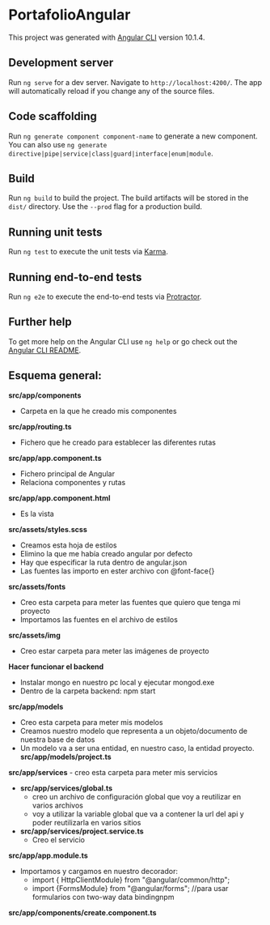 # PortafolioAngular

This project was generated with [Angular CLI](https://github.com/angular/angular-cli) version 10.1.4.

## Development server

Run `ng serve` for a dev server. Navigate to `http://localhost:4200/`. The app will automatically reload if you change any of the source files.

## Code scaffolding

Run `ng generate component component-name` to generate a new component. You can also use `ng generate directive|pipe|service|class|guard|interface|enum|module`.

## Build

Run `ng build` to build the project. The build artifacts will be stored in the `dist/` directory. Use the `--prod` flag for a production build.

## Running unit tests

Run `ng test` to execute the unit tests via [Karma](https://karma-runner.github.io).

## Running end-to-end tests

Run `ng e2e` to execute the end-to-end tests via [Protractor](http://www.protractortest.org/).

## Further help

To get more help on the Angular CLI use `ng help` or go check out the [Angular CLI README](https://github.com/angular/angular-cli/blob/master/README.md).

## Esquema general:

**src/app/components**
* Carpeta en la que he creado mis componentes

**src/app/routing.ts**
* Fichero que he creado para establecer las diferentes rutas

**src/app/app.component.ts**
* Fichero principal de Angular
* Relaciona componentes y rutas

**src/app/app.component.html**
* Es la vista

**src/assets/styles.scss**
* Creamos esta hoja de estilos
* Elimino la que me había creado angular por defecto
* Hay que especificar la ruta dentro de angular.json
* Las fuentes las importo en ester archivo con @font-face{}

**src/assets/fonts**
* Creo esta carpeta para meter las fuentes que quiero que tenga mi proyecto
* Importamos las fuentes en el archivo de estilos

**src/assets/img**
* Creo estar carpeta para meter las imágenes de proyecto

**Hacer funcionar el backend**
* Instalar mongo en nuestro pc local y ejecutar mongod.exe
* Dentro de la carpeta backend: npm start


**src/app/models**
* Creo esta carpeta para meter mis modelos
* Creamos nuestro modelo que representa a un objeto/documento de nuestra base de datos
* Un modelo va a ser una entidad, en nuestro caso, la entidad proyecto. **src/app/models/project.ts**

**src/app/services** - creo esta carpeta para meter mis servicios
* **src/app/services/global.ts**
    * creo un archivo de configuración global que voy a reutilizar en varios archivos
    * voy a utilizar la variable global que va a contener la url del api y poder reutilizarla en varios sitios
* **src/app/services/project.service.ts**
    * Creo el servicio
    
**src/app/app.module.ts**
* Importamos y cargamos en nuestro decorador:
    * import { HttpClientModule} from "@angular/common/http";
    * import {FormsModule} from "@angular/forms"; //para usar formularios con two-way data bindingnpm

**src/app/components/create.component.ts**
